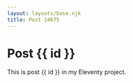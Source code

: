 ```yaml
---
layout: layouts/base.njk
title: Post 14675
---
```


# Post {{ id }}

This is post {{ id }} in my Eleventy project.
